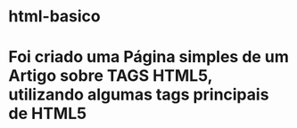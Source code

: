 # html-basico
# Foi criado uma Página simples de um Artigo sobre TAGS HTML5, utilizando algumas tags principais de HTML5 
